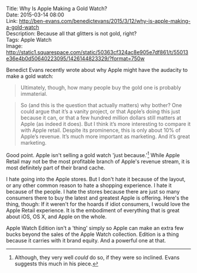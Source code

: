 Title: Why Is Apple Making a Gold Watch?  
Date: 2015-03-14 08:00  
Link: http://ben-evans.com/benedictevans/2015/3/12/why-is-apple-making-a-gold-watch  
Description: Because all that glitters is not gold, right?  
Tags: Apple Watch  
Image: http://static1.squarespace.com/static/50363cf324ac8e905e7df861/t/55013e36e4b0d50640223095/1426144823329/?format=750w  

Benedict Evans recently wrote about why Apple might have the audacity to make a gold watch:

> Ultimately, though, how many people buy the gold one is probably immaterial. 

> So (and this is the question that actually matters) why bother? One could argue that it’s a vanity project, or that Apple’s doing this just because it can, or that a few hundred million dollars still matters at Apple (as indeed it does). But I think it’s more interesting to compare it with Apple retail. Despite its prominence, this is only about 10% of Apple’s revenue. It’s much more important as marketing. And it’s great marketing. 

Good point. Apple isn't selling a gold watch 'just because.'[^al] While Apple Retail may not be the most profitable branch of Apple's revenue stream, it is most definitely part of their brand cache. 

I hate going into the Apple stores. But I don't hate it because of the layout, or any other common reason to hate a shopping experience. I hate it because of the people. I hate the stores because there are just so many consumers there to buy the latest and greatest Apple is offering. Here's the thing, though: If it weren't for the hoards if idiot consumers, I would love the Apple Retail experience. It is the embodiment of everything that is great about iOS, OS X, and Apple on the whole. 

Apple Watch Edition isn't a 'thing' simply so Apple can make an extra few bucks beyond the sales of the Apple Watch collection. Edition is a thing because it carries with it brand equity. And a powerful one at that.

[^al]: Although, they very well *could* do so, if they were so inclined. Evans suggests this much in his piece.